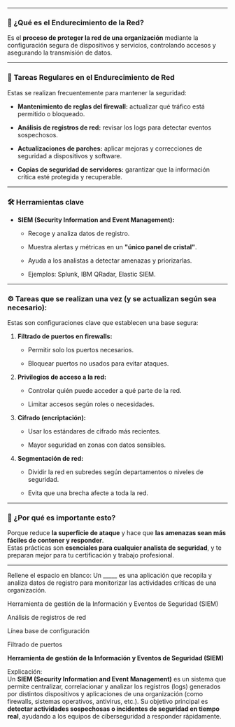 
---

### 🔐 ¿Qué es el Endurecimiento de la Red?

Es el **proceso de proteger la red de una organización** mediante la configuración segura de dispositivos y servicios, controlando accesos y asegurando la transmisión de datos.

---

### 📌 **Tareas Regulares en el Endurecimiento de Red**

Estas se realizan frecuentemente para mantener la seguridad:

- **Mantenimiento de reglas del firewall:** actualizar qué tráfico está permitido o bloqueado.
    
- **Análisis de registros de red:** revisar los logs para detectar eventos sospechosos.
    
- **Actualizaciones de parches:** aplicar mejoras y correcciones de seguridad a dispositivos y software.
    
- **Copias de seguridad de servidores:** garantizar que la información crítica esté protegida y recuperable.
    

---

### 🛠️ Herramientas clave

- **SIEM (Security Information and Event Management):**
    
    - Recoge y analiza datos de registro.
        
    - Muestra alertas y métricas en un **"único panel de cristal"**.
        
    - Ayuda a los analistas a detectar amenazas y priorizarlas.
        
    - Ejemplos: Splunk, IBM QRadar, Elastic SIEM.
        

---

### ⚙️ **Tareas que se realizan una vez (y se actualizan según sea necesario):**

Estas son configuraciones clave que establecen una base segura:

1. **Filtrado de puertos en firewalls:**
    
    - Permitir solo los puertos necesarios.
        
    - Bloquear puertos no usados para evitar ataques.
        
2. **Privilegios de acceso a la red:**
    
    - Controlar quién puede acceder a qué parte de la red.
        
    - Limitar accesos según roles o necesidades.
        
3. **Cifrado (encriptación):**
    
    - Usar los estándares de cifrado más recientes.
        
    - Mayor seguridad en zonas con datos sensibles.
        
4. **Segmentación de red:**
    
    - Dividir la red en subredes según departamentos o niveles de seguridad.
        
    - Evita que una brecha afecte a toda la red.
        

---

### 🧠 ¿Por qué es importante esto?

Porque reduce **la superficie de ataque** y hace que **las amenazas sean más fáciles de contener y responder**.  
Estas prácticas son **esenciales para cualquier analista de seguridad**, y te preparan mejor para tu certificación y trabajo profesional.

---

Rellene el espacio en blanco: Un _____ es una aplicación que recopila y analiza datos de registro para monitorizar las actividades críticas de una organización.

Herramienta de gestión de la Información y Eventos de Seguridad (SIEM)

Análisis de registros de red

Línea base de configuración

Filtrado de puertos

**Herramienta de gestión de la Información y Eventos de Seguridad (SIEM)**

Explicación:  
Un **SIEM (Security Information and Event Management)** es un sistema que permite centralizar, correlacionar y analizar los registros (logs) generados por distintos dispositivos y aplicaciones de una organización (como firewalls, sistemas operativos, antivirus, etc.). Su objetivo principal es **detectar actividades sospechosas o incidentes de seguridad en tiempo real**, ayudando a los equipos de ciberseguridad a responder rápidamente.
